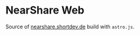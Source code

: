 # NearShare Web
Source of [nearshare.shortdev.de](https://nearshare.shortdev.de/) build with `astro.js`.